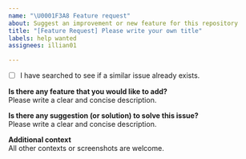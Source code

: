 ```yaml
---
name: "\U0001F3A8 Feature request"
about: Suggest an improvement or new feature for this repository
title: "[Feature Request] Please write your own title"
labels: help wanted
assignees: illian01

---
```


- [ ] I have searched to see if a similar issue already exists.

**Is there any feature that you would like to add?**  
Please write a clear and concise description.

**Is there any suggestion (or solution) to solve this issue?**  
Please write a clear and concise description.

**Additional context**  
All other contexts or screenshots are welcome.
